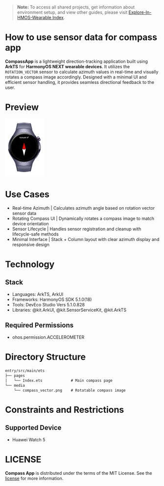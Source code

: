 > **Note:** To access all shared projects, get information about environment setup, and view other guides, please visit [Explore-In-HMOS-Wearable Index](https://github.com/Explore-In-HMOS-Wearable/hmos-index).

# How to use sensor data for compass app

**CompassApp** is a lightweight direction-tracking application built using **ArkTS** for **HarmonyOS NEXT wearable devices**. It utilizes the `ROTATION_VECTOR` sensor to calculate azimuth values in real-time and visually rotates a compass image accordingly. Designed with a minimal UI and efficient sensor handling, it provides seamless directional feedback to the user.

# Preview
<div>
<img src="screenshot/img.png" width="25%" />
</div>

# Use Cases
- Real-time Azimuth    | Calculates azimuth angle based on rotation vector sensor data
- Rotating Compass UI  | Dynamically rotates a compass image to match device orientation
- Sensor Lifecycle     | Handles sensor registration and cleanup with lifecycle-safe methods
- Minimal Interface    | Stack + Column layout with clear azimuth display and responsive design

# Technology 
## Stack
- Languages: ArkTS, ArkUI
- Frameworks: HarmonyOS SDK 5.1.0(18)
- Tools: DevEco Studio Vers 5.1.0.828
- Libraries: @kit.ArkUI, @kit.SensorServiceKit, @kit.ArkTS

## Required Permissions
- ohos.permission.ACCELEROMETER

# Directory Structure

```
entry/src/main/ets
├── pages
│   └── Index.ets             # Main compass page
└── media
    └── compass_vector.png    # Rotatable compass image
```

# Constraints and Restrictions
## Supported Device
- Huawei Watch 5

# LICENSE
**Compass App** is distributed under the terms of the MIT License.
See the [license](/LICENSE) for more information.